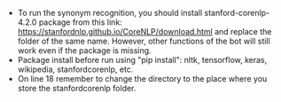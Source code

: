 - To run the synonym recognition, you should install stanford-corenlp-4.2.0 package from this link: https://stanfordnlp.github.io/CoreNLP/download.html and replace the folder of the same name. However, other functions of the bot will still work even if the package is missing.
- Package install before run using "pip install": nltk, tensorflow, keras, wikipedia, stanfordcorenlp, etc.
- On line 18 remember to change the directory to the place where you store the stanfordcorenlp folder.

